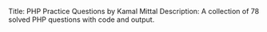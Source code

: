 Title: PHP Practice Questions by Kamal Mittal
Description: A collection of 78 solved PHP questions with code and output.
